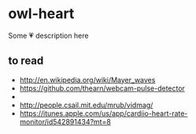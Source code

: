 owl-heart
=========

Some :heartpulse: description here

## to read

* <http://en.wikipedia.org/wiki/Mayer_waves>
* <https://github.com/thearn/webcam-pulse-detector>
* [Алгоритм Лукаса — Канаде]: <https://ru.wikipedia.org/wiki/%D0%90%D0%BB%D0%B3%D0%BE%D1%80%D0%B8%D1%82%D0%BC_%D0%9B%D1%83%D0%BA%D0%B0%D1%81%D0%B0_%E2%80%94_%D0%9A%D0%B0%D0%BD%D0%B0%D0%B4%D0%B5>
* <http://people.csail.mit.edu/mrub/vidmag/>
* <https://itunes.apple.com/us/app/cardiio-heart-rate-monitor/id542891434?mt=8>
